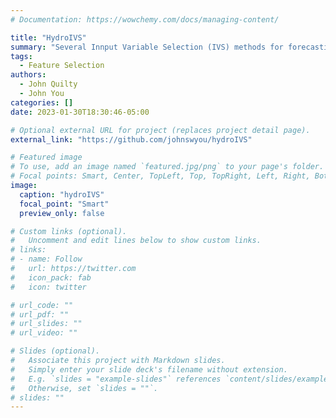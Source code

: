 ```yaml
---
# Documentation: https://wowchemy.com/docs/managing-content/

title: "HydroIVS"
summary: "Several Innput Variable Selection (IVS) methods for forecasting research in water resources."
tags: 
  - Feature Selection
authors:
  - John Quilty
  - John You
categories: []
date: 2023-01-30T18:30:46-05:00

# Optional external URL for project (replaces project detail page).
external_link: "https://github.com/johnswyou/hydroIVS"

# Featured image
# To use, add an image named `featured.jpg/png` to your page's folder.
# Focal points: Smart, Center, TopLeft, Top, TopRight, Left, Right, BottomLeft, Bottom, BottomRight.
image:
  caption: "hydroIVS"
  focal_point: "Smart"
  preview_only: false

# Custom links (optional).
#   Uncomment and edit lines below to show custom links.
# links:
# - name: Follow
#   url: https://twitter.com
#   icon_pack: fab
#   icon: twitter

# url_code: ""
# url_pdf: ""
# url_slides: ""
# url_video: ""

# Slides (optional).
#   Associate this project with Markdown slides.
#   Simply enter your slide deck's filename without extension.
#   E.g. `slides = "example-slides"` references `content/slides/example-slides.md`.
#   Otherwise, set `slides = ""`.
# slides: ""
---
```


